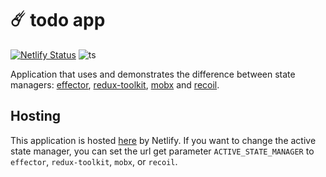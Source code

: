 # ☄️ todo app

[![Netlify Status](https://api.netlify.com/api/v1/badges/28ea953e-cc35-4496-bd8d-4bcf767a0883/deploy-status)](https://app.netlify.com/sites/todo-effector-mobx-redux-toolkit-recoil/deploys)
![ts](https://badgen.net/badge/-/TypeScript?icon=typescript&label&labelColor=blue&color=555555)

Application that uses and demonstrates the difference between state managers: [effector](https://effector.dev/), [redux-toolkit](https://redux-toolkit.js.org/), [mobx](https://mobx.js.org/README.html) and [recoil](https://recoiljs.org/).

## Hosting

This application is hosted [here](https://todo-effector-mobx-redux-toolkit-recoil.netlify.app/todo) by Netlify.
If you want to change the active state manager, you can set the url get parameter `ACTIVE_STATE_MANAGER` to `effector`, `redux-toolkit`, `mobx`, or `recoil`.
